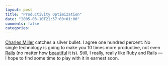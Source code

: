 ```yaml
---
layout: post
title: "Productivity Optimization"
date: "2005-03-10T21:57:00+01:00"
comments: false
categories: 
---
```


<p><a href="http://fishbowl.pastiche.org/2005/03/11/catching_a_silver_bullet">Charles Miller</a> catches a silver bullet. I agree one hundred percent: No single technology is going to make you 10 times more productive, not even <a href="http://www.rubyonrails.org/">Rails</a> (no matter how <a href="http://www.loudthinking.com/arc/000419.html">beautiful</a> it is). Still, I really, really like Ruby and Rails &#8212; I hope to find some time to play with it in earnest soon.</p>


